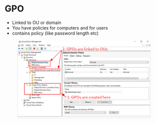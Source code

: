# GPO

* Linked to OU or domain
* You have policies for computers and for users
* contains policy (like password length etc)

<figure><img src="../../.gitbook/assets/image (4).png" alt=""><figcaption></figcaption></figure>

<figure><img src="https://tryhackme-images.s3.amazonaws.com/user-uploads/5ed5961c6276df568891c3ea/room-content/c9293853549d5126b77bf2de8086e076.png" alt=""><figcaption></figcaption></figure>

